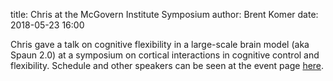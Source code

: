 title: Chris at the McGovern Institute Symposium
author: Brent Komer
date: 2018-05-23 16:00

Chris gave a talk on cognitive flexibility in a large-scale brain model (aka Spaun 2.0) at a symposium on cortical interactions in cognitive control and flexibility. Schedule and other speakers can be seen at the event page [here](https://bcs.mit.edu/news-events/events/cortical-interactions-cognitive-control-and-flexibility).
